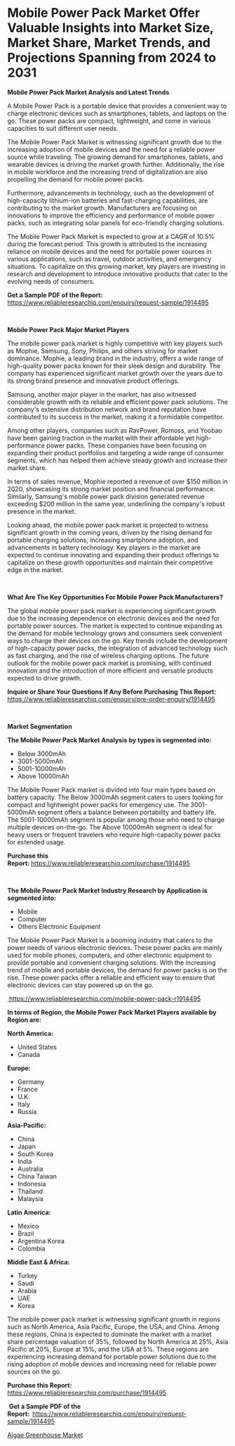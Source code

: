 <p><h1>Mobile Power Pack Market Offer Valuable Insights into Market Size, Market Share, Market Trends, and Projections Spanning from 2024 to 2031</h1></p><p><strong>Mobile Power Pack Market Analysis and Latest Trends</strong></p>
<p><p>A Mobile Power Pack is a portable device that provides a convenient way to charge electronic devices such as smartphones, tablets, and laptops on the go. These power packs are compact, lightweight, and come in various capacities to suit different user needs.</p><p>The Mobile Power Pack Market is witnessing significant growth due to the increasing adoption of mobile devices and the need for a reliable power source while traveling. The growing demand for smartphones, tablets, and wearable devices is driving the market growth further. Additionally, the rise in mobile workforce and the increasing trend of digitalization are also propelling the demand for mobile power packs.</p><p>Furthermore, advancements in technology, such as the development of high-capacity lithium-ion batteries and fast-charging capabilities, are contributing to the market growth. Manufacturers are focusing on innovations to improve the efficiency and performance of mobile power packs, such as integrating solar panels for eco-friendly charging solutions.</p><p>The Mobile Power Pack Market is expected to grow at a CAGR of 10.5% during the forecast period. This growth is attributed to the increasing reliance on mobile devices and the need for portable power sources in various applications, such as travel, outdoor activities, and emergency situations. To capitalize on this growing market, key players are investing in research and development to introduce innovative products that cater to the evolving needs of consumers.</p></p>
<p><strong>Get a Sample PDF of the Report:&nbsp;</strong> <a href="https://www.reliableresearchiq.com/enquiry/request-sample/1914495">https://www.reliableresearchiq.com/enquiry/request-sample/1914495</a></p>
<p>&nbsp;</p>
<p><strong>Mobile Power Pack Major Market Players</strong></p>
<p><p>The mobile power pack market is highly competitive with key players such as Mophie, Samsung, Sony, Philips, and others striving for market dominance. Mophie, a leading brand in the industry, offers a wide range of high-quality power packs known for their sleek design and durability. The company has experienced significant market growth over the years due to its strong brand presence and innovative product offerings.</p><p>Samsung, another major player in the market, has also witnessed considerable growth with its reliable and efficient power pack solutions. The company's extensive distribution network and brand reputation have contributed to its success in the market, making it a formidable competitor.</p><p>Among other players, companies such as RavPower, Romoss, and Yoobao have been gaining traction in the market with their affordable yet high-performance power packs. These companies have been focusing on expanding their product portfolios and targeting a wide range of consumer segments, which has helped them achieve steady growth and increase their market share.</p><p>In terms of sales revenue, Mophie reported a revenue of over $150 million in 2020, showcasing its strong market position and financial performance. Similarly, Samsung's mobile power pack division generated revenue exceeding $200 million in the same year, underlining the company's robust presence in the market.</p><p>Looking ahead, the mobile power pack market is projected to witness significant growth in the coming years, driven by the rising demand for portable charging solutions, increasing smartphone adoption, and advancements in battery technology. Key players in the market are expected to continue innovating and expanding their product offerings to capitalize on these growth opportunities and maintain their competitive edge in the market.</p></p>
<p>&nbsp;</p>
<p><strong>What Are The Key Opportunities For Mobile Power Pack Manufacturers?</strong></p>
<p><p>The global mobile power pack market is experiencing significant growth due to the increasing dependence on electronic devices and the need for portable power sources. The market is expected to continue expanding as the demand for mobile technology grows and consumers seek convenient ways to charge their devices on the go. Key trends include the development of high-capacity power packs, the integration of advanced technology such as fast charging, and the rise of wireless charging options. The future outlook for the mobile power pack market is promising, with continued innovation and the introduction of more efficient and versatile products expected to drive growth.</p></p>
<p><strong>Inquire or Share Your Questions If Any Before Purchasing This Report:</strong> <a href="https://www.reliableresearchiq.com/enquiry/pre-order-enquiry/1914495">https://www.reliableresearchiq.com/enquiry/pre-order-enquiry/1914495</a></p>
<p>&nbsp;</p>
<p><strong>Market Segmentation</strong></p>
<p><strong>The Mobile Power Pack Market Analysis by types is segmented into:</strong></p>
<p><ul><li>Below 3000mAh</li><li>3001-5000mAh</li><li>5001-10000mAh</li><li>Above 10000mAh</li></ul></p>
<p><p>The Mobile Power Pack market is divided into four main types based on battery capacity. The Below 3000mAh segment caters to users looking for compact and lightweight power packs for emergency use. The 3001-5000mAh segment offers a balance between portability and battery life. The 5001-10000mAh segment is popular among those who need to charge multiple devices on-the-go. The Above 10000mAh segment is ideal for heavy users or frequent travelers who require high-capacity power packs for extended usage.</p></p>
<p><strong>Purchase this Report:&nbsp;</strong><a href="https://www.reliableresearchiq.com/purchase/1914495">https://www.reliableresearchiq.com/purchase/1914495</a></p>
<p>&nbsp;</p>
<p><strong>The Mobile Power Pack Market Industry Research by Application is segmented into:</strong></p>
<p><ul><li>Mobile</li><li>Computer</li><li>Others Electronic Equipment</li></ul></p>
<p><p>The Mobile Power Pack Market is a booming industry that caters to the power needs of various electronic devices. These power packs are mainly used for mobile phones, computers, and other electronic equipment to provide portable and convenient charging solutions. With the increasing trend of mobile and portable devices, the demand for power packs is on the rise. These power packs offer a reliable and efficient way to ensure that electronic devices can stay powered up on the go.</p></p>
<p><a href="https://www.reliableresearchiq.com/mobile-power-pack-r1914495">&nbsp;https://www.reliableresearchiq.com/mobile-power-pack-r1914495</a></p>
<p><strong>In terms of Region, the Mobile Power Pack Market Players available by Region are:</strong></p>
<p>
    <p> <strong> North America: </strong>
        <ul>
            <li>United States</li>
            <li>Canada</li>
        </ul>
        </p> 
    <p> <strong> Europe: </strong>
        <ul>
            <li>Germany</li>
            <li>France</li>
            <li>U.K.</li>
            <li>Italy</li>
            <li>Russia</li>
        </ul>
        </p> 
    <p> <strong> Asia-Pacific: </strong>
        <ul>
            <li>China</li>
            <li>Japan</li>
            <li>South Korea</li>
            <li>India</li>
            <li>Australia</li>
            <li>China Taiwan</li>
            <li>Indonesia</li>
            <li>Thailand</li>
            <li>Malaysia</li>
        </ul>
        </p> 
    <p> <strong> Latin America: </strong>
        <ul>
            <li>Mexico</li>
            <li>Brazil</li>
            <li>Argentina Korea</li>
            <li>Colombia</li>
        </ul>
        </p> 
    <p> <strong> Middle East & Africa: </strong>
        <ul>
            <li>Turkey</li>
            <li>Saudi</li>
            <li>Arabia</li>
            <li>UAE</li>
            <li>Korea</li>
        </ul>
    </p>
    </p>
<p><p>The mobile power pack market is witnessing significant growth in regions such as North America, Asia Pacific, Europe, the USA, and China. Among these regions, China is expected to dominate the market with a market share percentage valuation of 35%, followed by North America at 25%, Asia Pacific at 20%, Europe at 15%, and the USA at 5%. These regions are experiencing increasing demand for portable power solutions due to the rising adoption of mobile devices and increasing need for reliable power sources on the go.</p></p>
<p><strong>Purchase this Report: </strong><a href="https://www.reliableresearchiq.com/purchase/1914495">https://www.reliableresearchiq.com/purchase/1914495</a></p>
<p>&nbsp;<strong>Get a Sample PDF of the Report:&nbsp;&nbsp;</strong><a href="https://www.reliableresearchiq.com/enquiry/request-sample/1914495">https://www.reliableresearchiq.com/enquiry/request-sample/1914495</a></p>
<p><strong></strong></p>
<p><p><a href="https://view.publitas.com/reportprime-1/global-algae-greenhouse-market-exploring-market-share-market-trends-and-future-growth/">Algae Greenhouse Market</a></p></p>